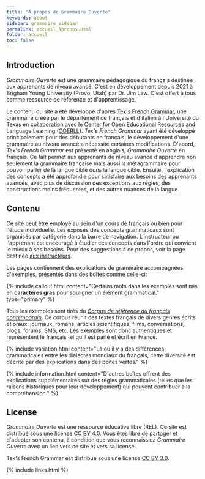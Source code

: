 ```yaml
---
title: "À propos de Grammaire Ouverte"
keywords: about
sidebar: grammaire_sidebar
permalink: accueil_àpropos.html
folder: accueil
toc: false
---
```


## Introduction

*Grammaire Ouverte* est une grammaire pédagogique du français destinée aux apprenants de niveau avancé. C'est en développement depuis 2021 à Brigham Young University (Provo, Utah) par Dr. Jim Law. C'est offert à tous comme ressource de référence et d'apprentissage.

Le contenu du site a été développé d'après [Tex's French Grammar](https://www.laits.utexas.edu/tex/), une grammaire créée par le département de français et d'italien à l'Université du Texas en collaboration avec le Center for Open Educational Resources and Language Learning ([COERLL](https://www.coerll.utexas.edu/coerll/)). *Tex's French Grammar* ayant été développé principalement pour des débutants en français, le développement d'une grammaire au niveau avancé a nécessité certaines modifications. D'abord, *Tex's French Grammar* est présenté en anglais, *Grammaire Ouverte* en français. Ce fait permet aux apprenants de niveau avancé d'apprendre non seulement la grammaire française mais aussi la métagrammaire pour pouvoir parler *de* la langue cible *dans* la langue cible. Ensuite, l'explication des concepts a été approfondie pour satisfaire aux besoins des apprenants avancés, avec plus de discussion des exceptions aux règles, des constructions moins fréquentes, et des autres nuances de la langue.

## Contenu

Ce site peut être employé au sein d'un cours de français ou bien pour l'étude individuelle. Les exposés des concepts grammaticaux sont organisés par catégorie dans la barre de navigation. L'instructeur ou l'apprenant est encouragé à étudier ces concepts dans l'ordre qui convient le mieux à ses besoins. Pour des suggestions à ce propos, voir la page destinée [aux instructeurs](/accueil_instructeurs.html).

 
Les pages contiennent des explications de grammaire accompagnées d'exemples, présentés dans des boîtes comme celle-ci:

{% include callout.html content="Certains mots dans les exemples sont mis en **caractères gras** pour souligner un élément grammatical." type="primary" %}

Tous les exemples sont tirés du <a href="https://doi.org/10.1051/shsconf/20162711002" data-toggle="tooltip" data-original-title="Siepmann, Dirk, Christoph Bürgel & Diwersy Sascha. 2016. Le Corpus de référence du français contemporain (CRFC), un corpus massif du français largement diversifié par genres. 5e Congrès Mondial de Linguistique Française. SHS Web of Conferences 27. 11002.">*Corpus de référence du français contemporain*</a>. Ce corpus réunit des textes français de divers genres écrits et oraux: journaux, romans, articles scientifiques, films, conversations, blogs, forums, SMS, etc. Les exemples sont donc authentiques et représentent le français tel qu'il est parlé et écrit en France.

{% include variation.html content="Là où il y a des différences grammaticales entre les dialectes mondiaux du français, cette diversité est décrite par des explications dans des boîtes vertes." %}

{% include information.html content="D'autres boîtes offrent des explications supplémentaires sur des règles grammaticales (telles que les raisons historiques pour leur développement) qui peuvent contribuer à la compréhension." %}


## License

*Grammaire Ouverte* est une ressource éducative libre (REL). Ce site est distribué sous une license [CC BY 4.0](https://creativecommons.org/licenses/by/4.0/). Vous êtes libre de partager et d'adapter son contenu, à condition que vous reconnaissiez *Grammaire Ouverte* avec un lien vers ce site et vers sa license.

Tex's French Grammar est distribué sous une license [CC BY 3.0](https://creativecommons.org/licenses/by/3.0/).

{% include links.html %}